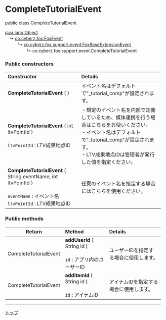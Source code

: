 # CompleteTutorialEvent

public class CompleteTutorialEvent

[java.lang.Object](https://developer.android.com/reference/java/lang/Object.html)<br>
　↳&nbsp;[co.cyberz.fox.FoxEvent](https://github.com/cyber-z/public-fox-android-sdk/blob/master/4.x/lang/ja/doc/sdk_api/README.md#foxevent)<br>
　　　↳&nbsp;[co.cyberz.fox.support.event.FoxBaseExtensionEvent](./FoxBaseExtensionEvent.md)<br>
　　　　　↳&nbsp;co.cyberz.fox.support.event.CompleteTutorialEvent

### Public constructors

|**Constructor**|**Details**|
|:---|:---|
|**CompleteTutorialEvent** ( )|イベント名はデフォルトで"_tutorial_comp"が設定されます。|
|**CompleteTutorialEvent** ( int ltvPointId ) <br><br> `ltvPointId` : LTV成果地点ID|・規定のイベント名を内部で定義しているため、媒体連携を行う場合はこちらをお使いください。<br>・イベント名はデフォルトで"_tutorial_comp"が設定されます。<br>・LTV成果地点IDは管理者が発行した値を指定ください。|
|**CompleteTutorialEvent** ( String eventName, int ltvPointId ) <br><br> `eventName` : イベント名<br>`ltvPointId` : LTV成果地点ID|任意のイベント名を指定する場合にはこちらを使用ください。|


### Public methods

|**Return**|**Method**|**Details**|
|:---:|:---|:---|
|CompleteTutorialEvent|**addUserId** ( String id )<br><br>`id` : アプリ内のユーザーID|ユーザーIDを指定する場合に使用します。|
|CompleteTutorialEvent|**addItemId** ( String id )<br><br>`id` : アイテムID|アイテムIDを指定する場合に使用します。|


---
[トップ](../../../README.md)
